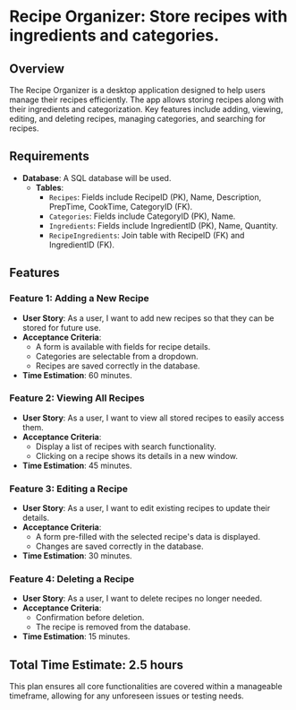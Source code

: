 # **Recipe Organizer**: Store recipes with ingredients and categories.

## Overview
The Recipe Organizer is a desktop application designed to help users manage their recipes efficiently. The app allows storing recipes along with their ingredients and categorization. Key features include adding, viewing, editing, and deleting recipes, managing categories, and searching for recipes.

## Requirements
- **Database**: A SQL database will be used.
  - **Tables**:
    - `Recipes`: Fields include RecipeID (PK), Name, Description, PrepTime, CookTime, CategoryID (FK).
    - `Categories`: Fields include CategoryID (PK), Name.
    - `Ingredients`: Fields include IngredientID (PK), Name, Quantity.
    - `RecipeIngredients`: Join table with RecipeID (FK) and IngredientID (FK).

## Features

### Feature 1: Adding a New Recipe
- **User Story**: As a user, I want to add new recipes so that they can be stored for future use.
- **Acceptance Criteria**:
  - A form is available with fields for recipe details.
  - Categories are selectable from a dropdown.
  - Recipes are saved correctly in the database.
- **Time Estimation**: 60 minutes.

### Feature 2: Viewing All Recipes
- **User Story**: As a user, I want to view all stored recipes to easily access them.
- **Acceptance Criteria**:
  - Display a list of recipes with search functionality.
  - Clicking on a recipe shows its details in a new window.
- **Time Estimation**: 45 minutes.

### Feature 3: Editing a Recipe
- **User Story**: As a user, I want to edit existing recipes to update their details.
- **Acceptance Criteria**:
  - A form pre-filled with the selected recipe's data is displayed.
  - Changes are saved correctly in the database.
- **Time Estimation**: 30 minutes.

### Feature 4: Deleting a Recipe
- **User Story**: As a user, I want to delete recipes no longer needed.
- **Acceptance Criteria**:
  - Confirmation before deletion.
  - The recipe is removed from the database.
- **Time Estimation**: 15 minutes.

## Total Time Estimate: 2.5 hours

This plan ensures all core functionalities are covered within a manageable timeframe, allowing for any unforeseen issues or testing needs.
